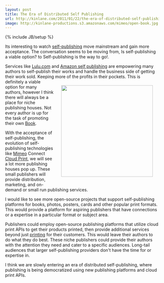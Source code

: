 ```yaml
---
layout: post
title: The Era of Distributed Self Publishing
url: http://kinlane.com/2011/01/22/the-era-of-distributed-self-publishing/
image: http://kinlane-productions.s3.amazonaws.com/mimeo/open-book.jpg
---
```

{% include JB/setup %}
<p>
     Its interesting to watch <a href="http://www.kinlane.com/category/publishing/">self-publishing</a> move mainstream and gain more acceptance. The conversation seems to be moving from, Is self-publishing a viable option? to Self-publishing is the way to go!.
</p>

<p>
     Services like <a href="http://www.lulu.com/" target="_blank">Lulu.com</a> and <a href="http://www.amazon.com/gp/seller-account/mm-summary-page.html?topic=200260520" target="_blank">Amazon self publishing</a> are empowering many authors to self-publish their works and handle the business side of getting their work sold. Keeping more of the profits in their pockets. <img style="padding: 20px;" src="http://kinlane-productions.s3.amazonaws.com/mimeo/open-book.jpg"  width="300" align="right" /> This is definitely a viable option for many authors, however I think there will always be a place for niche publishing houses. Not every author is up for the task of promoting their own <a href="http://www.kinlane.com/category/publishing/">Book</a>.
</p>

<p>
     With the acceptance of self-publishing, the evolution of self-publishing technologies like <a href="http://www.mimeo.com">Mimeo</a> Connect <a href="http://www.kinlane.com/category/cloud-computing/cloud-print/">Cloud Print</a>, we will see a lot more publishing houses pop up. These small publishers will provide distribution, marketing, and on-demand or small run publishing services.
</p>

<p>
     I would like to see more open-source projects that support self-publishing platforms for books, photos, posters, cards and other popular print formats. This would provide a platform for aspiring publishers that have connections or a expertise in a particular format or subject area.
</p>

<p>
     Publishers could employ open-source publishing platforms that utilize cloud print APIs to get their products printed, then provide additional services beyond just <a href="http://www.kinlane.com/category/publishing/">printing</a> for their customers. This would leave their authors to do what they do best. These niche publishers could provide their authors with the attention they need and cater to a specific audiences. Long-tail audiences that larger self-publishing providers don't have the time for or expertise in.
</p>

<p>
     I think we are slowly entering an era of distributed self-publishing, where publishing is being democratized using new publishing platforms and cloud print APIs.
</p>